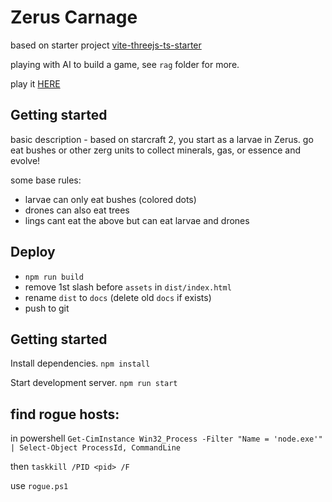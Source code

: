 # Zerus Carnage

based on starter project [vite-threejs-ts-starter](https://github.com/defmech/vite-threejs-ts-starter)

playing with AI to build a game, see `rag` folder for more.

play it [HERE](https://bresleveloper.github.io/zergi_01/)

## Getting started
basic description - based on starcraft 2, you start as a larvae in Zerus. go eat bushes or other zerg units to collect minerals, gas, or essence and evolve!

some base rules:
* larvae can only eat bushes (colored dots)
* drones can also eat trees
* lings cant eat the above but can eat larvae and drones


## Deploy
* `npm run build`
* remove 1st slash before `assets` in `dist/index.html`
* rename `dist` to `docs` (delete old `docs` if exists)
* push to git


## Getting started

Install dependencies.
`npm install`

Start development server.
`npm run start`



## find rogue hosts:

in powershell `Get-CimInstance Win32_Process -Filter "Name = 'node.exe'" | Select-Object ProcessId, CommandLine`

then `taskkill /PID <pid> /F`

use `rogue.ps1`
